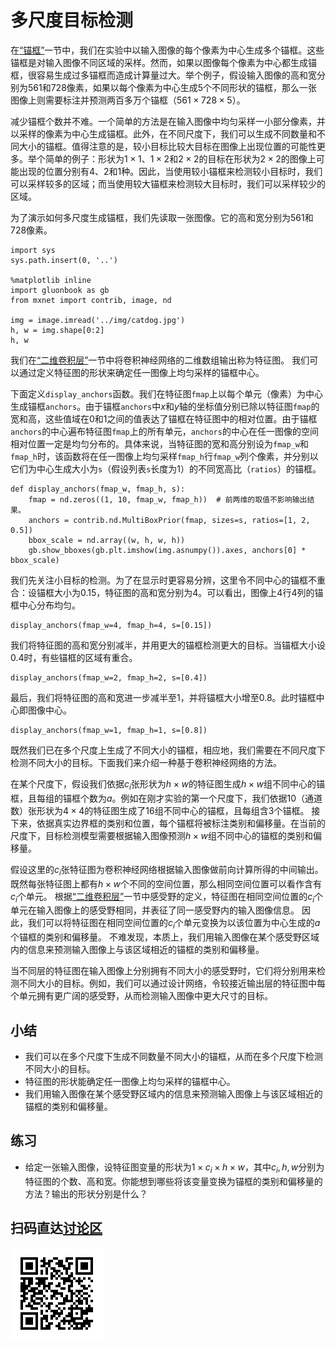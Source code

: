 # 多尺度目标检测

在[“锚框”](anchor.md)一节中，我们在实验中以输入图像的每个像素为中心生成多个锚框。这些锚框是对输入图像不同区域的采样。然而，如果以图像每个像素为中心都生成锚框，很容易生成过多锚框而造成计算量过大。举个例子，假设输入图像的高和宽分别为561和728像素，如果以每个像素为中心生成5个不同形状的锚框，那么一张图像上则需要标注并预测两百多万个锚框（$561 \times 728 \times 5$）。

减少锚框个数并不难。一个简单的方法是在输入图像中均匀采样一小部分像素，并以采样的像素为中心生成锚框。此外，在不同尺度下，我们可以生成不同数量和不同大小的锚框。值得注意的是，较小目标比较大目标在图像上出现位置的可能性更多。举个简单的例子：形状为$1 \times 1$、$1 \times 2$和$2 \times 2$的目标在形状为$2 \times 2$的图像上可能出现的位置分别有4、2和1种。因此，当使用较小锚框来检测较小目标时，我们可以采样较多的区域；而当使用较大锚框来检测较大目标时，我们可以采样较少的区域。

为了演示如何多尺度生成锚框，我们先读取一张图像。它的高和宽分别为561和728像素。

```{.python .input  n=1}
import sys
sys.path.insert(0, '..')

%matplotlib inline
import gluonbook as gb
from mxnet import contrib, image, nd

img = image.imread('../img/catdog.jpg')
h, w = img.shape[0:2]
h, w
```

我们在[“二维卷积层”](../chapter_convolutional-neural-networks/conv-layer.md)一节中将卷积神经网络的二维数组输出称为特征图。
我们可以通过定义特征图的形状来确定任一图像上均匀采样的锚框中心。

下面定义`display_anchors`函数。我们在特征图`fmap`上以每个单元（像素）为中心生成锚框`anchors`。由于锚框`anchors`中$x$和$y$轴的坐标值分别已除以特征图`fmap`的宽和高，这些值域在0和1之间的值表达了锚框在特征图中的相对位置。由于锚框`anchors`的中心遍布特征图`fmap`上的所有单元，`anchors`的中心在任一图像的空间相对位置一定是均匀分布的。具体来说，当特征图的宽和高分别设为`fmap_w`和`fmap_h`时，该函数将在任一图像上均匀采样`fmap_h`行`fmap_w`列个像素，并分别以它们为中心生成大小为`s`（假设列表`s`长度为1）的不同宽高比（`ratios`）的锚框。

```{.python .input  n=2}
def display_anchors(fmap_w, fmap_h, s):
    fmap = nd.zeros((1, 10, fmap_w, fmap_h))  # 前两维的取值不影响输出结果。
    anchors = contrib.nd.MultiBoxPrior(fmap, sizes=s, ratios=[1, 2, 0.5])
    bbox_scale = nd.array((w, h, w, h))
    gb.show_bboxes(gb.plt.imshow(img.asnumpy()).axes, anchors[0] * bbox_scale)
```

我们先关注小目标的检测。为了在显示时更容易分辨，这里令不同中心的锚框不重合：设锚框大小为0.15，特征图的高和宽分别为4。可以看出，图像上4行4列的锚框中心分布均匀。

```{.python .input  n=3}
display_anchors(fmap_w=4, fmap_h=4, s=[0.15])
```

我们将特征图的高和宽分别减半，并用更大的锚框检测更大的目标。当锚框大小设0.4时，有些锚框的区域有重合。

```{.python .input  n=4}
display_anchors(fmap_w=2, fmap_h=2, s=[0.4])
```

最后，我们将特征图的高和宽进一步减半至1，并将锚框大小增至0.8。此时锚框中心即图像中心。

```{.python .input  n=5}
display_anchors(fmap_w=1, fmap_h=1, s=[0.8])
```

既然我们已在多个尺度上生成了不同大小的锚框，相应地，我们需要在不同尺度下检测不同大小的目标。下面我们来介绍一种基于卷积神经网络的方法。

在某个尺度下，假设我们依据$c_i$张形状为$h \times w$的特征图生成$h \times w$组不同中心的锚框，且每组的锚框个数为$a$。例如在刚才实验的第一个尺度下，我们依据10（通道数）张形状为$4 \times 4$的特征图生成了16组不同中心的锚框，且每组含3个锚框。
接下来，依据真实边界框的类别和位置，每个锚框将被标注类别和偏移量。在当前的尺度下，目标检测模型需要根据输入图像预测$h \times w$组不同中心的锚框的类别和偏移量。

假设这里的$c_i$张特征图为卷积神经网络根据输入图像做前向计算所得的中间输出。既然每张特征图上都有$h \times w$个不同的空间位置，那么相同空间位置可以看作含有$c_i$个单元。
根据[“二维卷积层”](../chapter_convolutional-neural-networks/conv-layer.md)一节中感受野的定义，特征图在相同空间位置的$c_i$个单元在输入图像上的感受野相同，并表征了同一感受野内的输入图像信息。
因此，我们可以将特征图在相同空间位置的$c_i$个单元变换为以该位置为中心生成的$a$个锚框的类别和偏移量。
不难发现，本质上，我们用输入图像在某个感受野区域内的信息来预测输入图像上与该区域相近的锚框的类别和偏移量。


当不同层的特征图在输入图像上分别拥有不同大小的感受野时，它们将分别用来检测不同大小的目标。例如，我们可以通过设计网络，令较接近输出层的特征图中每个单元拥有更广阔的感受野，从而检测输入图像中更大尺寸的目标。



## 小结

* 我们可以在多个尺度下生成不同数量不同大小的锚框，从而在多个尺度下检测不同大小的目标。
* 特征图的形状能确定任一图像上均匀采样的锚框中心。
* 我们用输入图像在某个感受野区域内的信息来预测输入图像上与该区域相近的锚框的类别和偏移量。


## 练习

* 给定一张输入图像，设特征图变量的形状为$1 \times c_i \times h \times w$，其中$c_i, h, w$分别为特征图的个数、高和宽。你能想到哪些将该变量变换为锚框的类别和偏移量的方法？输出的形状分别是什么？


## 扫码直达[讨论区](https://discuss.gluon.ai/t/topic/8859)

![](../img/qr_multiscale-object-detection.svg)

